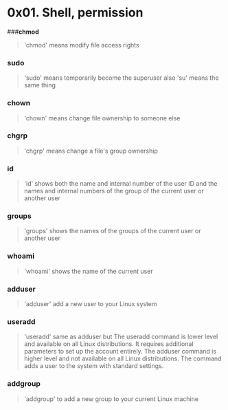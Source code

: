 # 0x01. Shell, permission
###**chmod**
> 'chmod' means modify file access rights
### **sudo** 
> 'sudo' means temporarily become the superuser also 'su' means the same thing
### **chown**
> 'chown' means change file ownership to someone else
### **chgrp**
> 'chgrp' means change a file's group ownership
### **id**
> 'id' shows both the name and internal number of the user ID and the names and internal numbers of the group of the current user or another user
### **groups**
> 'groups' shows the names of the groups of the current user or another user
### **whoami**
> 'whoami' shows the name of the current user
### **adduser**
> 'adduser' add a new user to your Linux system
### **useradd**
> 'useradd' same as adduser but The useradd command is lower level and available on all Linux distributions. It requires additional parameters to set up the account entirely. The adduser command is higher level and not available on all Linux distributions. The command adds a user to the system with standard settings.
### **addgroup**
> 'addgroup' to add a new group to your current Linux machine

